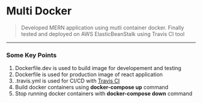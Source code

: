 # Multi Docker

> Developed MERN application using mutli container docker. Finally tested and deployed on AWS ElasticBeanStalk using Travis CI tool

---

### Some Key Points

1. Dockerfile.dev is used to build image for developement and testing
2. Dockerfile is used for production image of react application
3. .travis.yml is used for CI/CD with [Travis CI](https://travis-ci.org/)
4. Build docker containers using **docker-compose up** command
5. Stop running docker containers with **docker-compose down** command

